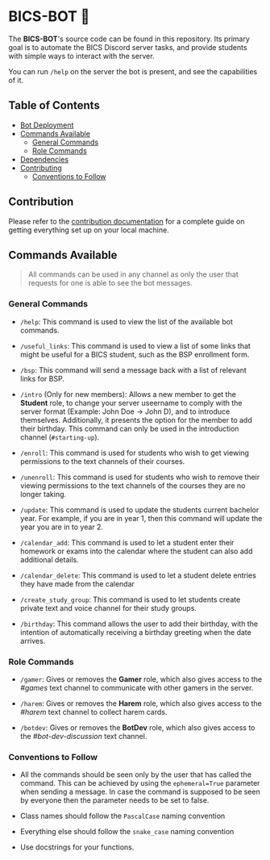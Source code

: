 # BICS-BOT 🤖
The **BICS-BOT**'s source code can be found in this repository. Its primary goal is to automate the BICS Discord server tasks, and provide students with simple ways to interact with the server.

You can run `/help` on the server the bot is present, and see the capabilities of it.

## Table of Contents
- [Bot Deployment](#bot-deployment)
- [Commands Available](#commands-available)
    - [General Commands](#general-commands)
    - [Role Commands](#role-commands)
- [Dependencies](#dependencies)
- [Contributing](#contributing)
    - [Conventions to Follow](#conventions-to-follow)

## Contribution
Please refer to the [contribution documentation](https://github.com/Luxembourg-Open-Source-Club/BICS-BOT/blob/main/.github/CONTRIBUTING.md) for a complete guide on getting everything set up on your local machine.

## Commands Available
> All commands can be used in any channel as only the user that requests for one is able to see the bot messages.

### General Commands
- `/help`: This command is used to view the list of the available bot commands.
  
- `/useful_links`: This command is used to view a list of some links that might be useful for a BICS student, such as the BSP enrollment form.

- `/bsp`: This command will send a message back with a list of relevant links for BSP.

- `/intro` (Only for new members): Allows a new member to get the **Student** role, to change your server useername to comply with the server format (Example: John Doe -> John D), and to introduce themselves. Additionally, it presents the option for the member to add their birthday. This command can only be used in the introduction channel (`#starting-up`).

- `/enroll`: This command is used for students who wish to get viewing permissions to the text channels of their courses.

- `/unenroll`: This command is used for students who wish to remove their viewing permissions to the text channels of the courses they are no longer taking.

- `/update`: This command is used to update the students current bachelor year. For example, if you are in year 1, then this command will update the year you are in to year 2.

- `/calendar_add`: This command is used to let a student enter their homework or exams into the calendar where the student can also add additional details.

- `/calendar_delete`: This command is used to let a student delete entries they have made from the calendar

- `/create_study_group`: This command is used to let students create private text and voice channel for their study groups.

- `/birthday`: This command allows the user to add their birthday, with the intention of automatically receiving a birthday greeting when the date arrives.

### Role Commands

- `/gamer`: Gives or removes the **Gamer** role, which also gives access to the *#games* text channel to communicate with other gamers in the server.

- `/harem`: Gives or removes the **Harem** role, which also gives access to the *#harem* text channel to collect harem cards.

- `/botdev`: Gives or removes the **BotDev** role, which also gives access to the *#bot-dev-discussion* text channel.

### Conventions to Follow
- All the commands should be seen only by the user that has called the command. This can be achieved by using the `ephemeral=True` parameter when sending a message. 
In case the command is supposed to be seen by everyone then the parameter needs to be set to false.

- Class names should follow the `PascalCase` naming convention

- Everything else should follow the `snake_case` naming convention

- Use docstrings for your functions.

